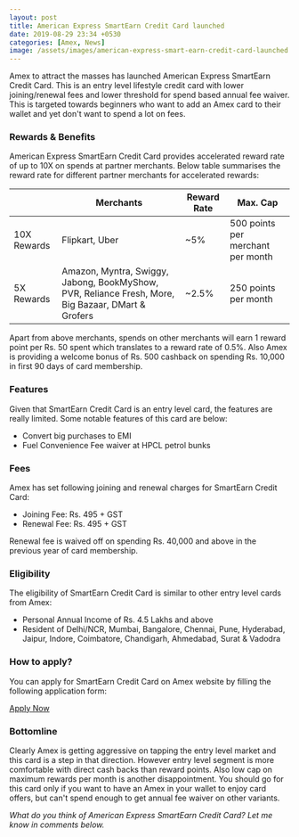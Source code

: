 ```yaml
---
layout: post
title: American Express SmartEarn Credit Card launched
date: 2019-08-29 23:34 +0530
categories: [Amex, News]
image: /assets/images/american-express-smart-earn-credit-card-launched.jpg
---
```


Amex to attract the masses has launched American Express SmartEarn Credit Card. This is an entry level lifestyle credit card with lower joining/renewal fees and lower threshold for spend based annual fee waiver. This is targeted towards beginners who want to add an Amex card to their wallet and yet don't want to spend a lot on fees.

### Rewards & Benefits

American Express SmartEarn Credit Card provides accelerated reward rate of up to 10X on spends at partner merchants. Below table summarises the reward rate for different partner merchants for accelerated rewards:

<table class="table" style="display: block;overflow-x: auto;">
<thead class="thead-dark">
<tr>
	<th scope="col"> </th>
    <th scope="col"> Merchants</th>
    <th scope="col"> Reward Rate</th>
    <th scope="col"> Max. Cap</th>
</tr>
</thead>
<tbody>
<tr>
	<td> 10X Rewards </td>
	<td> Flipkart, Uber </td>
    <td> ~5% </td>
    <td> 500 points per merchant per month </td>
</tr>
<tr>
	<td> 5X Rewards </td>
	<td> Amazon, Myntra, Swiggy, Jabong, BookMyShow, PVR, Reliance Fresh, More, Big Bazaar, DMart & Grofers </td>
    <td> ~2.5% </td>
    <td> 250 points per month </td>
</tr>
</tbody>
</table>

Apart from above merchants, spends on other merchants will earn 1 reward point per Rs. 50 spent which translates to a reward rate of 0.5%. Also Amex is providing a welcome bonus of Rs. 500 cashback on spending Rs. 10,000 in first 90 days of card membership.

### Features

Given that SmartEarn Credit Card is an entry level card, the features are really limited. Some notable features of this card are below:

- Convert big purchases to EMI
- Fuel Convenience Fee waiver at HPCL petrol bunks

### Fees

Amex has set following joining and renewal charges for SmartEarn Credit Card:

- Joining Fee: Rs. 495 + GST
- Renewal Fee: Rs. 495 + GST

Renewal fee is waived off on spending Rs. 40,000 and above in the previous year of card membership.

### Eligibility

The eligibility of SmartEarn Credit Card is similar to other entry level cards from Amex:

- Personal Annual Income of Rs. 4.5 Lakhs and above
- Resident of Delhi/NCR, Mumbai, Bangalore, Chennai, Pune, Hyderabad, Jaipur, Indore, Coimbatore, Chandigarh, Ahmedabad, Surat & Vadodra

### How to apply?

You can apply for SmartEarn Credit Card on Amex website by filling the following application form:

<a href="https://global.americanexpress.com/acq/intl/dpa/japa/ind/pers/begin.do?perform=IntlEapp:IND:smart_earn" target="_blank" class="btn btn-lg btn-danger btn-block post-element mt-2" rel="noopener"><i class="ci-pen"></i> Apply Now</a>

### Bottomline

Clearly Amex is getting aggressive on tapping the entry level market and this card is a step in that direction. However entry level segment is more comfortable with direct cash backs than reward points. Also low cap on maximum rewards per month is another disappointment. You should go for this card only if you want to have an Amex in your wallet to enjoy card offers, but can't spend enough to get annual fee waiver on other variants.

_What do you think of American Express SmartEarn Credit Card? Let me know in comments below._
